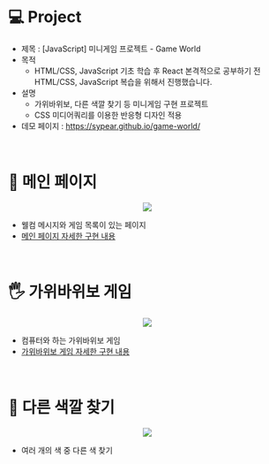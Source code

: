 # 💻 Project
* 제목 : [JavaScript] 미니게임 프로젝트 - Game World
* 목적
  * HTML/CSS, JavaScript 기초 학습 후 React 본격적으로 공부하기 전 HTML/CSS, JavaScript 복습을 위해서 진행했습니다.
* 설명
  * 가위바위보, 다른 색깔 찾기 등 미니게임 구현 프로젝트
  * CSS 미디어쿼리를 이용한 반응형 디자인 적용
* 데모 페이지 : https://sypear.github.io/game-world/
<br/>

# 🖤 메인 페이지
<p align="center"><img src="https://user-images.githubusercontent.com/105365737/178926061-f5eef12a-9890-414c-9425-b5cfa4237141.gif"></p>

* 웰컴 메시지와 게임 목록이 있는 페이지
* [메인 페이지 자세한 구현 내용](https://velog.io/@sypear/JavaScript-%EB%AF%B8%EB%8B%88%EA%B2%8C%EC%9E%84-%ED%94%84%EB%A1%9C%EC%A0%9D%ED%8A%B8-%EB%A9%94%EC%9D%B8-%ED%8E%98%EC%9D%B4%EC%A7%80)
<br/>

# 🖐 가위바위보 게임
<p align="center"><img src="https://user-images.githubusercontent.com/105365737/178926712-82226223-10e3-4f52-a00a-131a271e924e.gif"></p>

* 컴퓨터와 하는 가위바위보 게임
* [가위바위보 게임 자세한 구현 내용](https://velog.io/@sypear/JavaScript-%EB%AF%B8%EB%8B%88%EA%B2%8C%EC%9E%84-%ED%94%84%EB%A1%9C%EC%A0%9D%ED%8A%B8-%EA%B0%80%EC%9C%84%EB%B0%94%EC%9C%84%EB%B3%B4)
<br/>

# 🎨 다른 색깔 찾기
<p align="center"><img src="https://user-images.githubusercontent.com/105365737/178927010-fdf8c456-1986-41d6-b249-8aa2df3a79fc.gif"></p>

* 여러 개의 색 중 다른 색 찾기
